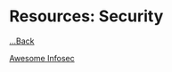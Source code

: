 # Resources: Security

[...Back](README.md)

[Awesome Infosec](https://github.com/onlurking/awesome-infosec)